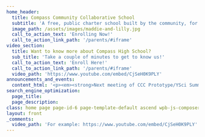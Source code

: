 ```yaml
---
home_header:
  title: Compass Community Collaborative School
  subtitle: 'A free, public charter school built by the community, for the community. Opening for grades 6-10 in 2018. Register now!'
  image_path: /assets/images/maddie-and-lilly.jpg
  call_to_action_text: 'Enrolling Now!'
  call_to_action_link_path: '/parents/#iframe'
video_section:
  title: Want to know more about Compass High School?
  sub_title: 'Take a couple of minutes to get to know us!'
  call_to_action_text: 'Enroll Here!'
  call_to_action_link_path: '/parents/#iframe'
  video_path: 'https://www.youtube.com/embed/CjSeH0K9PLY'
announcements_and_events:
  content_html: '<p><em><strong>Next meeting of CCC Prototype/YSci Summer Program:</strong></em>&nbsp;August 8-11, 12p-3p, at Mesh Classroom, 242 Linden Street for Video Editing</p><p><em><strong>Community Partnership Team Listening Session: &nbsp;Aug. 2nd</strong></em><strong>, 4pm-6pm&nbsp;</strong>at Mesh Campus, 242 Linden Street, Fort Collins.</p><p><em><strong>Next Board Meeting:</strong></em> Mesh Campus conference room, 6-8 pm, Wed. August 2, 2017</p><p><strong>City Park Pool Party for all Registered CCC Families and their friends:</strong> Free admission for all registered families, $2 per person all others. 6-8pm, August 11th.</p>'
search_engine_optimization:
  page_title:
  page_description:
class: home page page-id-6 page-template-default ascend wpb-js-composer js-comp-ver-4.11.2 vc_responsive
layout: front
_comments:
  video_path: 'For example: https://www.youtube.com/embed/CjSeH0K9PLY'
---
```

